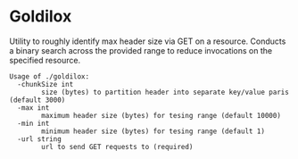 # Goldilox

Utility to roughly identify max header size via GET on a resource.  Conducts a 
binary search across the provided range to reduce invocations on the specified 
resource.

```
Usage of ./goldilox:
  -chunkSize int
        size (bytes) to partition header into separate key/value paris (default 3000)
  -max int
        maximum header size (bytes) for tesing range (default 10000)
  -min int
        minimum header size (bytes) for tesing range (default 1)
  -url string
        url to send GET requests to (required)
```
